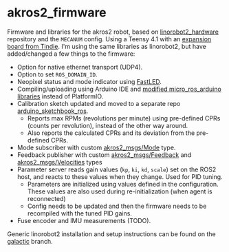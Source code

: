 # akros2_firmware
Firmware and libraries for the akros2 robot, based on [linorobot2_hardware](https://github.com/linorobot/linorobot2_hardware) repository and the `MECANUM` config. Using a Teensy 4.1 with an [expansion board from Tindie](https://www.tindie.com/products/cburgess129/arduino-teensy41-teensy-41-expansion-board/). I'm using the same libraries as linorobot2, but have added/changed a few things to the firmware:

* Option for native ethernet transport (UDP4).
* Option to set  ```ROS_DOMAIN_ID```.
* Neopixel status and mode indicator using [FastLED](https://github.com/FastLED/FastLED).
* Compiling/uploading using Arduino IDE and [modified micro_ros_arduino libraries](https://github.com/adityakamath/micro_ros_arduino/tree/akros2_galactic) instead of PlatformIO.
* Calibration sketch updated and moved to a separate repo [arduino_sketchbook_ros](https://github.com/adityakamath/arduino_sketchbook_ros/tree/main/akros2_calibration/).
    * Reports max RPMs (revolutions per minute) using pre-defined CPRs (counts per revolution), instead of the other way around.
    * Also reports the calculated CPRs and its deviation from the pre-defined CPRs.
* Mode subscriber with custom [akros2_msgs/Mode](https://github.com/adityakamath/micro_ros_arduino/tree/akros2_galactic/extras/library_generation/extra_packages/akros2_msgs/msg/Mode.msg) type.
* Feedback publisher with custom [akros2_msgs/Feedback](https://github.com/adityakamath/micro_ros_arduino/tree/akros2_galactic/extras/library_generation/extra_packages/akros2_msgs/msg/Feedback.msg) and [akros2_msgs/Velocities](https://github.com/adityakamath/micro_ros_arduino/tree/akros2_galactic/extras/library_generation/extra_packages/akros2_msgs/msg/Velocities.msg) types
* Parameter server reads gain values (```kp```, ```ki```, ```kd```, ```scale```) set on the ROS2 host, and reacts to these values when they change. Used for PID tuning.
    * Parameters are initialized using values defined in the configuration. These values are also used during re-initialization (when agent is reconnected)
    * Config needs to be updated and then the firmware needs to be recompiled with the tuned PID gains.
* Fuse encoder and IMU measurements (TODO).

Generic linorobot2 installation and setup instructions can be found on the [galactic](https://github.com/adityakamath/akros2_firmware/tree/galactic) branch.